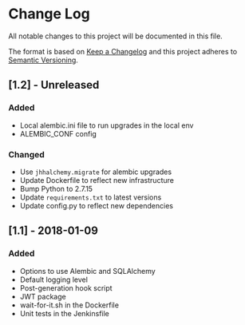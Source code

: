 # Change Log
All notable changes to this project will be documented in this file.

The format is based on [Keep a Changelog](http://keepachangelog.com/) 
and this project adheres to [Semantic Versioning](http://semver.org/).

## [1.2] - Unreleased
### Added
- Local alembic.ini file to run upgrades in the local env
- ALEMBIC_CONF config

### Changed
- Use `jhhalchemy.migrate` for alembic upgrades
- Update Dockerfile to reflect new infrastructure
- Bump Python to 2.7.15
- Update `requirements.txt` to latest versions
- Update config.py to reflect new dependencies

## [1.1] - 2018-01-09
### Added
- Options to use Alembic and SQLAlchemy
- Default logging level
- Post-generation hook script
- JWT package
- wait-for-it.sh in the Dockerfile
- Unit tests in the Jenkinsfile

